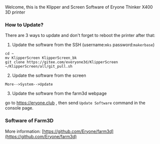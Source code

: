 
Welcome, this is the Klipper and Screen Software of Eryone Thinker X400 3D printer




### How to Update?
There are 3 ways to update and don't forget to reboot the printer after that:
1. Update the software from the SSH (username:`mks` password:`makerbase`)

```
cd ~
mv KlipperScreen KlipperScreen_bk
git clone https://gitee.com/everyone3d/KlipperScreen
~/KlipperScreen/all/git_pull.sh

```

2. Update the software from the screen

`More-->System-->Update`

3. Update the software from the farm3d webpage

go to https://eryone.club , then send `Update Software` command in the console page.




### Software of Farm3D 
More information: [https://github.com/Eryone/farm3d](https://github.com/Eryone/farm3d)

